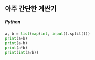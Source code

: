 ## 아주 간단한 계싼기

##### Python

```python
a, b = list(map(int, input().split()))
print(a+b)
print(a-b)
print(a*b)
print(int(a/b))
```
